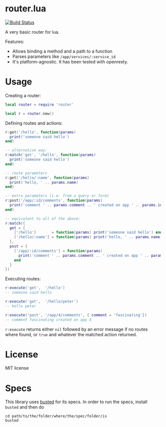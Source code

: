 router.lua
==========

[![Build Status](https://travis-ci.org/APItools/router.lua.svg)](https://travis-ci.org/APItools/router.lua)

A very basic router for lua.

Features:

* Allows binding a method and a path to a function
* Parses parameters like `/app/services/:service_id`
* It's platform-agnostic. It has been tested with openresty.

Usage
=====

Creating a router:

``` lua
local router = require 'router'

local r = router.new()
```

Defining routes and actions:

``` lua
r:get('/hello', function(params)
  print('someone said hello')
end)

-- alternative way:
r:match('get', '/hello', function(params)
  print('someone said hello')
end)

-- route parameters
r:get('/hello/:name', function(params)
  print('hello, ' .. params.name)
end)

-- extra parameters (i.e. from a query or form)
r:post('/app/:id/comments', function(params)
  print('comment ' .. params.comment .. ' created on app ' .. params.id)
end)

-- equivalent to all of the above:
r:match({
  get = {
    ['/hello']       = function(params) print('someone said hello') end,
    ['/hello/:name'] = function(params) print('hello, ' .. params.name) end
  },
  post = {
    ['/app/:id/comments'] = function(params)
      print('comment ' .. params.comment .. ' created on app ' .. params.id)
    end
  }
})

```

Executing routes:

``` lua
r:execute('get',  '/hello')
-- someone said hello

r:execute('get',  '/hello/peter')
-- hello peter

r:execute('post', '/app/4/comments', { comment = 'fascinating'})
-- comment fascinating created on app 4
```

`r:execute` returns either `nil` followed by an error message if no routes where found, or `true` and
whatever the matched action returned.

License
=======

MIT license

Specs
=====

This library uses [busted](http://olivinelabs.com/busted) for its specs. In order to run the specs, install `busted` and then do

    cd path/to/the/folder/where/the/spec/folder/is
    busted
